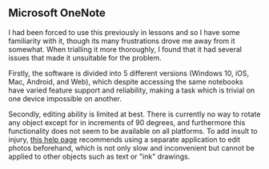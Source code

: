 ## Microsoft OneNote
I had been forced to use this previously in lessons and so I have some  familiarity with it, though its many frustrations drove me away from it somewhat. When trialling it more thoroughly, I found that it had several issues that made it unsuitable for the problem.

Firstly, the software is divided into 5 different versions (Windows 10, iOS, Mac, Android, and Web), which despite accessing the same notebooks have varied feature support and reliability, making a task which is trivial on one device impossible on another.

Secondly, editing ability is limited at best. There is currently no way to rotate any object except for in increments of 90 degrees, and furthermore this functionality does not seem to be available on all platforms. To add insult to injury, [this help page](https://support.microsoft.com/en-au/office/rotate-pictures-and-objects-on-a-page-in-onenote-65f12233-3618-461c-b5d1-53825c087238) recommends using a separate application to edit photos beforehand, which is not only slow and inconvenient but cannot be applied to other objects such as text or "ink" drawings.

